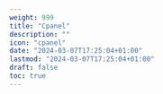 ```yaml
---
weight: 999
title: "Cpanel"
description: ""
icon: "cpanel"
date: "2024-03-07T17:25:04+01:00"
lastmod: "2024-03-07T17:25:04+01:00"
draft: false
toc: true
---
```

